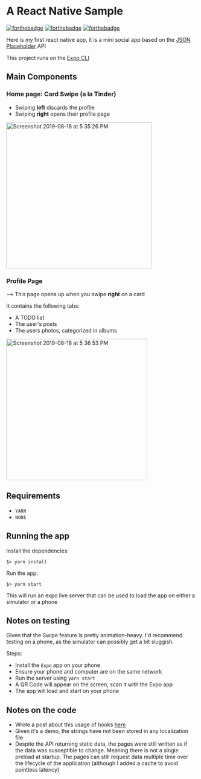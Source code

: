 # A React Native Sample

[![forthebadge](https://forthebadge.com/images/badges/check-it-out.svg)](https://forthebadge.com)
[![forthebadge](https://forthebadge.com/images/badges/made-with-javascript.svg)](https://forthebadge.com)
[![forthebadge](https://forthebadge.com/images/badges/uses-badges.svg)](https://forthebadge.com)

Here is my first react native app, it is a mini social app based on the [JSON Placeholder](https://jsonplaceholder.typicode.com) API

This project runs on the [Expo CLI](https://docs.expo.io/versions/latest/workflow/expo-cli/)

## Main Components

### Home page: Card Swipe (a la Tinder)

* Swiping **left** discards the profile
* Swiping **right** opens their profile page

<img width="386" alt="Screenshot 2019-08-18 at 5 35 26 PM" src="https://user-images.githubusercontent.com/1822532/63222860-96009880-c1df-11e9-82af-6f38a3312501.png">

### Profile Page

--> This page opens up when you swipe **right** on a card

It contains the following tabs:
- A TODO list
- The user's posts
- The users photos, categorized in albums

<img width="373" alt="Screenshot 2019-08-18 at 5 36 53 PM" src="https://user-images.githubusercontent.com/1822532/63222882-ce07db80-c1df-11e9-969f-1757780282a8.png">

## Requirements

- `YARN`
- `NODE`

## Running the app

Install the dependencies:

`$> yarn install`

Run the app:

`$> yarn start`

This will run an expo live server that can be used to load the app on either a simulator or a phone

## Notes on testing

Given that the Swipe feature is pretty animation-heavy. I'd recommend testing on a phone, as the simulator can possibly get a bit sluggish.

Steps:

- Install the `Expo` app on your phone
- Ensure your phone and computer are on the same network
- Run the server using `yarn start`
- A QR Code will appear on the screen, scan it with the Expo app
- The app will load and start on your phone

## Notes on the code

- Wrote a post about this usage of hooks [here](https://dev.to/patrixr/react-writing-a-custom-api-hook-l16)
- Given it's a demo, the strings have not been stored in any localization file
- Despite the API returning static data, the pages were still written as if the data was susceptible to change. Meaning there is not a single preload at startup. The pages can still request data multiple time over the lifecycle of the application (although I added a cache to avoid pointless latency) 





